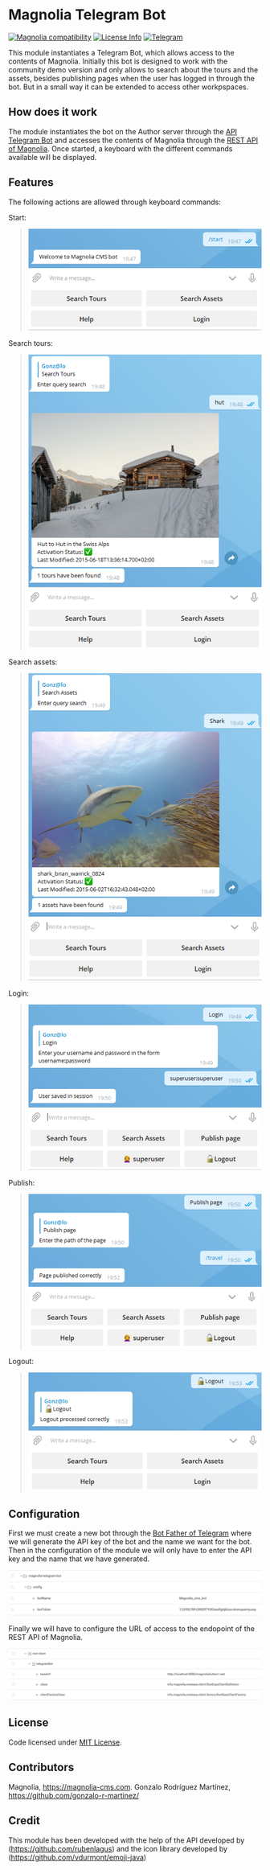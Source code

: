 # Magnolia Telegram Bot

[![Magnolia compatibility](https://img.shields.io/badge/magnolia--cms-6.0-brightgreen.svg)](https://www.magnolia-cms.com)  [![License Info](http://img.shields.io/badge/license-The%20MIT%20License-brightgreen.svg)](https://github.com/gonzalo-r-martinez/magnolia-telegram-bot/blob/master/LICENSE)  [![Telegram](http://trellobot.doomdns.org/telegrambadge.svg)](https://telegram.me/JavaBotsApi)  

This module instantiates a Telegram Bot, which allows access to the contents of Magnolia. Initially this bot is designed to work with the community demo version and only allows to search about the tours and the assets, besides publishing pages when the user has logged in through the bot. But in a small way it can be extended to access other workpspaces.

## How does it work

The module instantiates the bot on the Author server through the [API Telegram Bot](https://github.com/rubenlagus/TelegramBots/tree/master/telegrambots-chat-session-bot) and accesses the contents of Magnolia through the [REST API of Magnolia](https://documentation.magnolia-cms.com/display/DOCS60/REST+API). Once started, a keyboard with the different commands available will be displayed.

## Features

The following actions are allowed through keyboard commands:

Start: 
>![start command](https://github.com/gonzalo-r-martinez/magnolia-telegram-bot/raw/master/src/main/resources/magnolia-telegram-bot/webresources/demo/start.png)

Search tours: 
>![Search tours](https://github.com/gonzalo-r-martinez/magnolia-telegram-bot/raw/master/src/main/resources/magnolia-telegram-bot/webresources/demo/tours.png)

Search assets: 
>![Search assets](https://github.com/gonzalo-r-martinez/magnolia-telegram-bot/raw/master/src/main/resources/magnolia-telegram-bot/webresources/demo/assets.png)

Login: 
>![Login](https://github.com/gonzalo-r-martinez/magnolia-telegram-bot/raw/master/src/main/resources/magnolia-telegram-bot/webresources/demo/login.png)

Publish: 
>![Publish](https://github.com/gonzalo-r-martinez/magnolia-telegram-bot/raw/master/src/main/resources/magnolia-telegram-bot/webresources/demo/publish.png)

Logout: 
>![Publish](https://github.com/gonzalo-r-martinez/magnolia-telegram-bot/raw/master/src/main/resources/magnolia-telegram-bot/webresources/demo/logout.png)

## Configuration

First we must create a new bot through the [Bot Father of Telegram](https://telegram.me/botfather) where we will generate the API key of the bot and the name we want for the bot.
Then in the configuration of the module we will only have to enter the API key and the name that we have generated.

![Config](https://github.com/gonzalo-r-martinez/magnolia-telegram-bot/raw/master/src/main/resources/magnolia-telegram-bot/webresources/demo/config.png)

Finally we will have to configure the URL of access to the endopoint of the REST API of Magnolia.

![Rest](https://github.com/gonzalo-r-martinez/magnolia-telegram-bot/raw/master/src/main/resources/magnolia-telegram-bot/webresources/demo/rest.png)

## License
Code licensed under [MIT License](http://opensource.org/licenses/mit-license.html "MIT License").

## Contributors
Magnolia, https://magnolia-cms.com.
Gonzalo Rodríguez Martínez, https://github.com/gonzalo-r-martinez/

## Credit
This module has been developed with the help of the API developed by (https://github.com/rubenlagus) and the icon library developed by (https://github.com/vdurmont/emoji-java)
